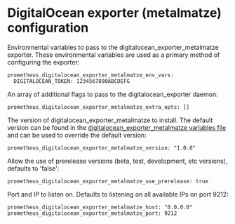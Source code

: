 # DigitalOcean exporter (metalmatze) configuration

Environmental variables to pass to the digitalocean_exporter_metalmatze exporter. These environmental variables are used as a primary method of configuring the exporter:

    prometheus_digitalocean_exporter_metalmatze_env_vars:
      DIGITALOCEAN_TOKEN: 1234567890ABCDEFG

An array of additional flags to pass to the digitalocean_exporter daemon:

    prometheus_digitalocean_exporter_metalmatze_extra_opts: []

The version of digitalocean_exporter_metalmatze to install. The default version can be found in the [digitalocean_exporter_metalmatze variables file](../vars/software/digitalocean_exporter_metalmatze.yml) and can be used to override the default version:

    prometheus_digitalocean_exporter_metalmatze_version: "1.0.0"

Allow the use of prerelease versions (beta, test, development, etc versions), defaults to 'false':

    prometheus_digitalocean_exporter_metalmatze_use_prerelease: true

Port and IP to listen on. Defaults to listening on all available IPs on port 9212:

    prometheus_digitalocean_exporter_metalmatze_host: "0.0.0.0"
    prometheus_digitalocean_exporter_metalmatze_port: 9212
